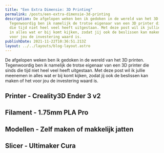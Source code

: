 ```yaml
---
title: "Een Extra Dimensie: 3D Printing"
permalink: /posts/een-extra-dimensie-3d-printing
description: De afgelopen weken ben ik gedoken in de wereld van het 3D printen.
  Tegenwoordig ben ik namelijk de trotse eigenaar van een 3D printer die sinds
  die tijd niet heel veel heeft uitgestaan. Met deze post wil ik jullie meenemen
  in alles wat er bij komt kijken, zodat jij ook de beslissen kan maken of het
  voor jou de investering waard is.
publishDate: 2021-11-22T10:36:51.213Z
layout: ../../layouts/blog-layout.astro
---
```

De afgelopen weken ben ik gedoken in de wereld van het 3D printen. Tegenwoordig ben ik namelijk de trotse eigenaar van een 3D printer die sinds die tijd niet heel veel heeft uitgestaan. Met deze post wil ik jullie meenemen in alles wat er bij komt kijken, zodat jij ook de beslissen kan maken of het voor jou de investering waard is.

## Printer - Creality3D Ender 3 v2

## Filament - 1.75mm PLA Pro

## Modellen - Zelf maken of makkelijk jatten

## Slicer - Ultimaker Cura